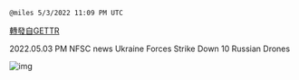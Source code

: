 
`@miles 5/3/2022 11:09 PM UTC`

[轉發自GETTR](https://gettr.com/post/p18801l2e4c)

2022.05.03  PM NFSC news   Ukraine Forces Strike Down 10 Russian Drones

![img](https://media.gettr.com/group6/origin/2022/05/03/22/c8b78566-9a8b-41a6-25b6-2a331988c033/9548d67018b19975dcafea4c4484666a.png)
